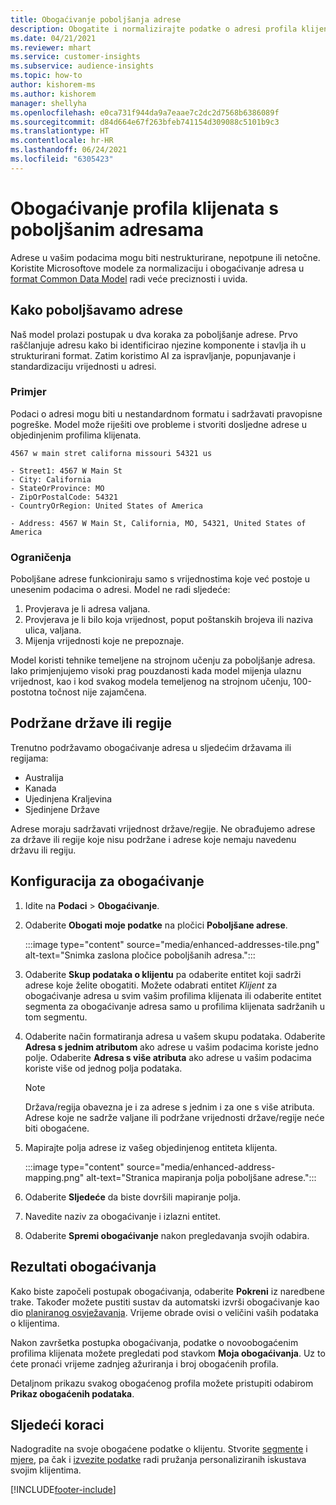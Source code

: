 ```yaml
---
title: Obogaćivanje poboljšanja adrese
description: Obogatite i normalizirajte podatke o adresi profila klijenata pomoću Microsoftovih modela.
ms.date: 04/21/2021
ms.reviewer: mhart
ms.service: customer-insights
ms.subservice: audience-insights
ms.topic: how-to
author: kishorem-ms
ms.author: kishorem
manager: shellyha
ms.openlocfilehash: e0ca731f944da9a7eaae7c2dc2d7568b6386089f
ms.sourcegitcommit: d84d664e67f263bfeb741154d309088c5101b9c3
ms.translationtype: HT
ms.contentlocale: hr-HR
ms.lasthandoff: 06/24/2021
ms.locfileid: "6305423"
---
```

# <a name="enrichment-of-customer-profiles-with-enhanced-addresses"></a>Obogaćivanje profila klijenata s poboljšanim adresama

Adrese u vašim podacima mogu biti nestrukturirane, nepotpune ili netočne. Koristite Microsoftove modele za normalizaciju i obogaćivanje adresa u [format Common Data Model](/common-data-model/schema/core/applicationcommon/address) radi veće preciznosti i uvida.

## <a name="how-we-enhance-addresses"></a>Kako poboljšavamo adrese

Naš model prolazi postupak u dva koraka za poboljšanje adrese. Prvo raščlanjuje adresu kako bi identificirao njezine komponente i stavlja ih u strukturirani format. Zatim koristimo AI za ispravljanje, popunjavanje i standardizaciju vrijednosti u adresi.

### <a name="example"></a>Primjer

Podaci o adresi mogu biti u nestandardnom formatu i sadržavati pravopisne pogreške. Model može riješiti ove probleme i stvoriti dosljedne adrese u objedinjenim profilima klijenata.

```Input
4567 w main stret californa missouri 54321 us
```

```Output
- Street1: 4567 W Main St
- City: California
- StateOrProvince: MO
- ZipOrPostalCode: 54321
- CountryOrRegion: United States of America

- Address: 4567 W Main St, California, MO, 54321, United States of America
```

### <a name="limitations"></a>Ograničenja

Poboljšane adrese funkcioniraju samo s vrijednostima koje već postoje u unesenim podacima o adresi. Model ne radi sljedeće: 

1. Provjerava je li adresa valjana.
2. Provjerava je li bilo koja vrijednost, poput poštanskih brojeva ili naziva ulica, valjana.
3. Mijenja vrijednosti koje ne prepoznaje.

Model koristi tehnike temeljene na strojnom učenju za poboljšanje adresa. Iako primjenjujemo visoki prag pouzdanosti kada model mijenja ulaznu vrijednost, kao i kod svakog modela temeljenog na strojnom učenju, 100-postotna točnost nije zajamčena.

## <a name="supported-countries-or-regions"></a>Podržane države ili regije

Trenutno podržavamo obogaćivanje adresa u sljedećim državama ili regijama: 

- Australija
- Kanada
- Ujedinjena Kraljevina
- Sjedinjene Države

Adrese moraju sadržavati vrijednost države/regije. Ne obrađujemo adrese za države ili regije koje nisu podržane i adrese koje nemaju navedenu državu ili regiju.

## <a name="configure-the-enrichment"></a>Konfiguracija za obogaćivanje

1. Idite na **Podaci** > **Obogaćivanje**.

1. Odaberite **Obogati moje podatke** na pločici **Poboljšane adrese**.

   :::image type="content" source="media/enhanced-addresses-tile.png" alt-text="Snimka zaslona pločice poboljšanih adresa.":::

1. Odaberite **Skup podataka o klijentu** pa odaberite entitet koji sadrži adrese koje želite obogatiti. Možete odabrati entitet *Klijent* za obogaćivanje adresa u svim vašim profilima klijenata ili odaberite entitet segmenta za obogaćivanje adresa samo u profilima klijenata sadržanih u tom segmentu.

1. Odaberite način formatiranja adresa u vašem skupu podataka. Odaberite **Adresa s jednim atributom** ako adrese u vašim podacima koriste jedno polje. Odaberite **Adresa s više atributa** ako adrese u vašim podacima koriste više od jednog polja podataka.

   > [!NOTE]
   > Država/regija obavezna je i za adrese s jednim i za one s više atributa. Adrese koje ne sadrže valjane ili podržane vrijednosti države/regije neće biti obogaćene.

1.  Mapirajte polja adrese iz vašeg objedinjenog entiteta klijenta.

    :::image type="content" source="media/enhanced-address-mapping.png" alt-text="Stranica mapiranja polja poboljšane adrese.":::

1. Odaberite **Sljedeće** da biste dovršili mapiranje polja.

1. Navedite naziv za obogaćivanje i izlazni entitet.

1. Odaberite **Spremi obogaćivanje** nakon pregledavanja svojih odabira.

## <a name="enrichment-results"></a>Rezultati obogaćivanja

Kako biste započeli postupak obogaćivanja, odaberite **Pokreni** iz naredbene trake. Također možete pustiti sustav da automatski izvrši obogaćivanje kao dio [ planiranog osvježavanja](system.md#schedule-tab). Vrijeme obrade ovisi o veličini vaših podataka o klijentima.

Nakon završetka postupka obogaćivanja, podatke o novoobogaćenim profilima klijenata možete pregledati pod stavkom **Moja obogaćivanja**. Uz to ćete pronaći vrijeme zadnjeg ažuriranja i broj obogaćenih profila.

Detaljnom prikazu svakog obogaćenog profila možete pristupiti odabirom **Prikaz obogaćenih podataka**.

## <a name="next-steps"></a>Sljedeći koraci

Nadogradite na svoje obogaćene podatke o klijentu. Stvorite [segmente](segments.md) i [mjere](measures.md), pa čak i [izvezite podatke](export-destinations.md) radi pružanja personaliziranih iskustava svojim klijentima.

[!INCLUDE[footer-include](../includes/footer-banner.md)]
